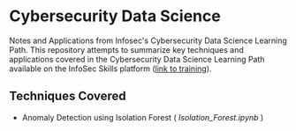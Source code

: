 # Cybersecurity Data Science
Notes and Applications from Infosec's Cybersecurity Data Science Learning Path. This repository attempts to summarize key techniques and applications covered in the Cybersecurity Data Science Learning Path available on the InfoSec Skills platform ([link to training](https://www.infosecinstitute.com/skills/learning-paths/cybersecurity-data-science/)).

## Techniques Covered
* Anomaly Detection using Isolation Forest (<em> Isolation_Forest.ipynb </em>)
